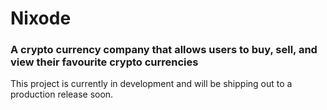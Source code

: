 # Nixode
### A crypto currency company that allows users to buy, sell, and view their favourite crypto currencies
This project is currently in development and will be shipping out to a production release soon.
